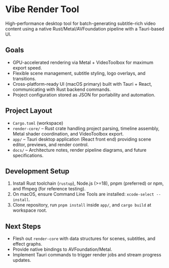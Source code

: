 # Vibe Render Tool

High-performance desktop tool for batch-generating subtitle-rich video content using a native Rust/Metal/AVFoundation pipeline with a Tauri-based UI.

## Goals
- GPU-accelerated rendering via Metal + VideoToolbox for maximum export speed.
- Flexible scene management, subtitle styling, logo overlays, and transitions.
- Cross-platform-ready UI (macOS primary) built with Tauri + React, communicating with Rust backend commands.
- Project configuration stored as JSON for portability and automation.

## Project Layout
- `Cargo.toml` (workspace)
- `render-core/` – Rust crate handling project parsing, timeline assembly, Metal shader coordination, and VideoToolbox export.
- `app/` – Tauri desktop application (React front end) providing scene editor, previews, and render control.
- `docs/` – Architecture notes, render pipeline diagrams, and future specifications.

## Development Setup
1. Install Rust toolchain (`rustup`), Node.js (>=18), pnpm (preferred) or npm, and ffmpeg (for reference testing).
2. On macOS, ensure Command Line Tools are installed: `xcode-select --install`.
3. Clone repository, run `pnpm install` inside `app/`, and `cargo build` at workspace root.

## Next Steps
- Flesh out `render-core` with data structures for scenes, subtitles, and effect graphs.
- Provide native bindings to AVFoundation/Metal.
- Implement Tauri commands to trigger render jobs and stream progress updates.
